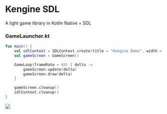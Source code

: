 # Kengine SDL

A light game library in Kotlin Native + SDL

### GameLauncher.kt

```kotlin
fun main() {
    val sdlContext = SDLContext.create(title = "Kengine Demo", width = 800, height = 600)
    val gameScreen = GameScreen()

    GameLoop(frameRate = 60) { delta ->
        gameScreen.update(delta)
        gameScreen.draw(delta)
    }

    gameScreen.cleanup()
    sdlContext.cleanup()
}
```

<img src="https://raw.githubusercontent.com/kennycason/kengine-sdl/refs/heads/main/images/kengine_demo.png" />
